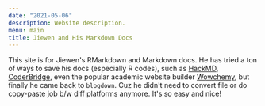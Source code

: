 ```yaml
---
date: "2021-05-06"
description: Website description.
menu: main
title: Jiewen and His Markdown Docs
---
```


This site is for Jiewen's RMarkdown and Markdown docs. He has tried a ton of ways to save his docs (especially R codes), such as [HackMD](https://hackmd.io), [CoderBridge](https://zh-tw.coderbridge.com), even the popular academic website builder  [Wowchemy](https://wowchemy.com), but finally he came back to `blogdown`. Cuz he didn't need to convert file or do copy-paste job b/w diff platforms anymore. It's so easy and nice! 

